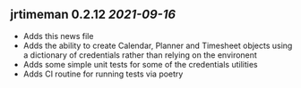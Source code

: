 ## jrtimeman 0.2.12 _2021-09-16_
  
  * Adds this news file
  * Adds the ability to create Calendar, Planner and Timesheet objects
  using a dictionary of credentials rather than relying on the environent
  * Adds some simple unit tests for some of the credentials utilities
  * Adds CI routine for running tests via poetry
